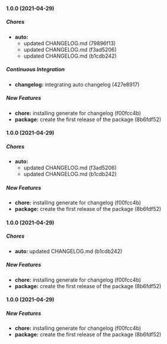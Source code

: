 #### 1.0.0 (2021-04-29)

##### Chores

* **auto:**
  *  updated CHANGELOG.md (79896f13)
  *  updated CHANGELOG.md (f3ad5206)
  *  updated CHANGELOG.md (b1cdb242)

##### Continuous Integration

* **changelog:**  integrating auto changelog (427e8917)

##### New Features

* **chore:**  installing generate for changelog (f00fcc4b)
* **package:**  create the first release of the package (8b6fdf52)

#### 1.0.0 (2021-04-29)

##### Chores

* **auto:**
  *  updated CHANGELOG.md (f3ad5206)
  *  updated CHANGELOG.md (b1cdb242)

##### New Features

* **chore:**  installing generate for changelog (f00fcc4b)
* **package:**  create the first release of the package (8b6fdf52)

#### 1.0.0 (2021-04-29)

##### Chores

* **auto:**  updated CHANGELOG.md (b1cdb242)

##### New Features

* **chore:**  installing generate for changelog (f00fcc4b)
* **package:**  create the first release of the package (8b6fdf52)

#### 1.0.0 (2021-04-29)

##### New Features

* **chore:**  installing generate for changelog (f00fcc4b)
* **package:**  create the first release of the package (8b6fdf52)

